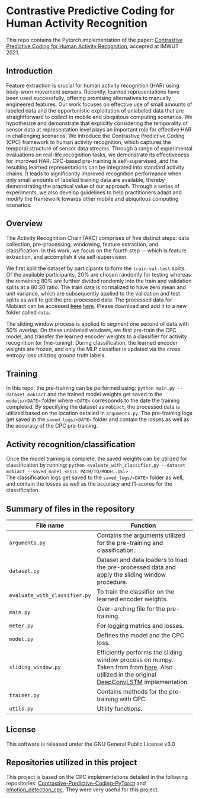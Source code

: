 # Contrastive Predictive Coding for Human Activity Recognition
This repo contains the Pytorch implementation of the paper: [Contrastive Predictive Coding for Human Activity Recognition](https://dl.acm.org/doi/10.1145/3463506), accepted at IMWUT 2021.

## Introduction
Feature extraction is crucial for human activity recognition (HAR) using body-worn movement sensors. Recently, learned representations have been used successfully, offering promising alternatives to manually engineered features. Our work focuses on effective use of small amounts of labeled data and the opportunistic exploitation of unlabeled data that are straightforward to collect in mobile and ubiquitous computing scenarios. We hypothesize and demonstrate that explicitly considering the temporality of sensor data at representation level plays an important role for effective HAR in challenging scenarios. We introduce the Contrastive Predictive Coding (CPC) framework to human activity recognition, which captures the temporal structure of sensor data streams. Through a range of experimental evaluations on real-life recognition tasks, we demonstrate its effectiveness for improved HAR. CPC-based pre-training is self-supervised, and the resulting learned representations can be integrated into standard activity chains. It leads to significantly improved recognition performance when only small amounts of labeled training data are available, thereby demonstrating the practical value of our approach. Through a series of experiments, we also develop guidelines to help practitioners adapt and modify the framework towards other mobile and ubiquitous computing scenarios.

## Overview
The Activity Recognition Chain (ARC) comprises of five distinct steps: data collection, pre-processing, windowing, feature extraction, and classification.
In this work, we focus on the fourth step -- which is feature extraction, and accomplish it via self-supervision.

We first split the dataset by participants to form the `train-val-test` splits. 
Of the available participants, 20% are chosen randomly for testing whereas the remaining 80% are further divided randomly into the train and validation splits at a 80:20 ratio.
The train data is normalized to have zero mean and unit variance, which are subsequently applied to the validation and test splits as well to get the pre-processed data.
The processed data for Mobiact can be accessed [~~here~~](https://gatech.box.com/s/3urr2mf4lntf57y2ef64ogpl4ijla87b) [here](https://www.dropbox.com/s/17ftg0368mwsidx/mobiact.mat?dl=0). 
Please download and add it to a new folder called `data`.  
   
The sliding window process is applied to segment one second of data with 50% overlap. 
On these unlabeled windows, we first pre-train the CPC model, and transfer the learned encoder weights to a classifier for activity recognition (or fine-tuning). 
During classification, the learned encoder weights are frozen, and only the MLP classifier is updated via the cross entropy loss utilizing ground truth labels.


## Training
In this repo, the pre-training can be performed using: `python main.py --dataset mobiact` and the trained model weights 
get saved to the `models/<DATE>` folder where `<DATE>` corresponds to the date the training completed. 
By specifying the dataset as `mobiact`, the processed data is utilized based on the location detailed in `arguments.py`. 
The pre-training logs get saved in the `saved_logs/<DATE>` folder and contain the losses as well as the accuracy of the CPC pre-training.

## Activity recognition/classification
Once the model training is complete, the saved weights can be utilized for classification by running: 
```python evaluate_with_classifier.py --dataset mobiact --saved_model <FULL PATH/TO/MODEL.pkl> ```.  
The classification logs get saved to the `saved_logs/<DATE>` folder as well, and contain the losses as well as 
the accuracy and f1-scores for the classification.

## Summary of files in the repository
| File name | Function |
|---|---|
| `arguments.py` | Contains the arguments utilized for the pre-training and classification. |
| `dataset.py` | Dataset and data loaders to load the pre-processed data and apply the sliding window procedure. |
| `evaluate_with_classifier.py` | To train the classifier on the learned encoder weights. |
| `main.py` | Over-arching file for the pre-training. |
| `meter.py` | For logging metrics and losses. |
| `model.py` | Defines the model and the CPC loss. |
| `sliding_window.py` | Efficiently performs the sliding window process on numpy. Taken from from [here](http://www.johnvinyard.com/blog/?p=268). Also utilized in the original [DeepConvLSTM](https://github.com/fjordonez/DeepConvLSTM) implementation. |
| `trainer.py` | Contains methods for the pre-training with CPC.  |
| `utils.py` | Utility functions. |

## License
This software is released under the GNU General Public License v3.0

## Repositories utilized in this project
This project is based on the CPC implementations detailed in the following repositories:
[Contrastive-Predictive-Coding-PyTorch](https://github.com/jefflai108/Contrastive-Predictive-Coding-PyTorch) and
[emotion_detection_cpc](https://github.com/McHughes288/emotion_detection_cpc).
They were very useful for this project.
